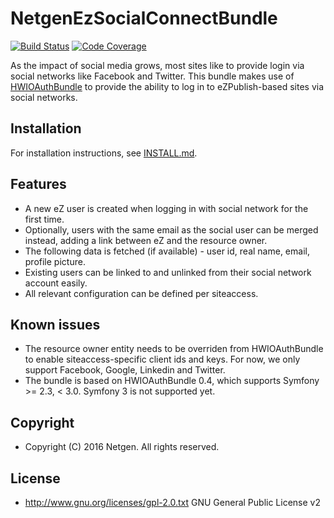 # NetgenEzSocialConnectBundle

[![Build Status](https://img.shields.io/travis/alymdrictels/NetgenEzSocialConnectBundle.svg?style=flat-square)](https://travis-ci.org/alymdrictels/NetgenEzSocialConnectBundle)
[![Code Coverage](https://img.shields.io/codecov/c/github/alymdrictels/NetgenEzSocialConnectBundle.svg?style=flat-square)](https://codecov.io/gh/alymdrictels/NetgenEzSocialConnectBundle)

As the impact of social media grows, most sites like to provide login via social networks like Facebook and Twitter.
This bundle makes use of [HWIOAuthBundle](https://github.com/hwi/HWIOAuthBundle) to provide the ability to log in to eZPublish-based sites via social networks.

## Installation
For installation instructions, see [INSTALL.md](https://github.com/netgen/NetgenEzSocialConnectBundle/blob/master/INSTALL.md).

## Features
* A new eZ user is created when logging in with social network for the first time.
* Optionally, users with the same email as the social user can be merged instead, adding a link between eZ and the resource owner.
* The following data is fetched (if available) - user id, real name, email, profile picture.
* Existing users can be linked to and unlinked from their social network account easily.
* All relevant configuration can be defined per siteaccess.

## Known issues
* The resource owner entity needs to be overriden from HWIOAuthBundle to enable siteaccess-specific client ids and keys.
  For now, we only support Facebook, Google, Linkedin and Twitter.
* The bundle is based on HWIOAuthBundle 0.4, which supports Symfony >= 2.3, < 3.0. Symfony 3 is not supported yet.

## Copyright
* Copyright (C) 2016 Netgen. All rights reserved.

## License
* http://www.gnu.org/licenses/gpl-2.0.txt GNU General Public License v2

